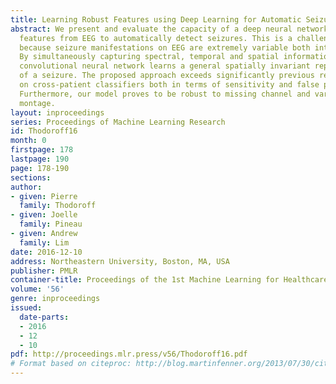 ```yaml
---
title: Learning Robust Features using Deep Learning for Automatic Seizure Detection
abstract: We present and evaluate the capacity of a deep neural network to learn robust
  features from EEG to automatically detect seizures. This is a challenging problem
  because seizure manifestations on EEG are extremely variable both inter- and intra-patient.
  By simultaneously capturing spectral, temporal and spatial information our recurrent
  convolutional neural network learns a general spatially invariant representation
  of a seizure. The proposed approach exceeds significantly previous results obtained
  on cross-patient classifiers both in terms of sensitivity and false positive rate.
  Furthermore, our model proves to be robust to missing channel and variable electrode
  montage.
layout: inproceedings
series: Proceedings of Machine Learning Research
id: Thodoroff16
month: 0
firstpage: 178
lastpage: 190
page: 178-190
sections: 
author:
- given: Pierre
  family: Thodoroff
- given: Joelle
  family: Pineau
- given: Andrew
  family: Lim
date: 2016-12-10
address: Northeastern University, Boston, MA, USA
publisher: PMLR
container-title: Proceedings of the 1st Machine Learning for Healthcare Conference
volume: '56'
genre: inproceedings
issued:
  date-parts:
  - 2016
  - 12
  - 10
pdf: http://proceedings.mlr.press/v56/Thodoroff16.pdf
# Format based on citeproc: http://blog.martinfenner.org/2013/07/30/citeproc-yaml-for-bibliographies/
---
```

